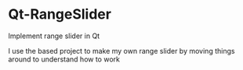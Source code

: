 # Qt-RangeSlider
Implement range slider in Qt

I use the based project to make my own range slider by moving things around to understand how to work